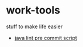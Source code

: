 # work-tools
stuff to make life easier

* [java lint pre commit script](../blob/master/scripts/sh/git/hooks/pre-commit)
